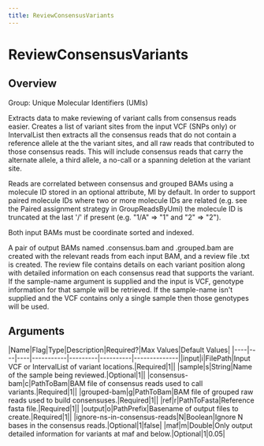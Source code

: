 ```yaml
---
title: ReviewConsensusVariants
---
```


# ReviewConsensusVariants

## Overview
Group: Unique Molecular Identifiers (UMIs)

Extracts data to make reviewing of variant calls from consensus reads easier. Creates
a list of variant sites from the input VCF (SNPs only) or IntervalList then extracts all
the consensus reads that do not contain a reference allele at the the variant sites, and
all raw reads that contributed to those consensus reads.  This will include consensus
reads that carry the alternate allele, a third allele, a no-call or a spanning
deletion at the variant site.

Reads are correlated between consensus and grouped BAMs using a molecule ID stored
in an optional attribute, MI by default.  In order to support paired molecule IDs
where two or more molecule IDs are related (e.g. see the Paired assignment strategy
in GroupReadsByUmi) the molecule ID is truncated at the last '/' if present
(e.g. "1/A" => "1" and "2" => "2").

Both input BAMs must be coordinate sorted and indexed.

A pair of output BAMs named <output>.consensus.bam and <output>.grouped.bam are created
with the relevant reads from each input BAM, and a review file <output>.txt is
created.  The review file contains details on each variant position along with detailed
information on each consensus read that supports the variant.  If the sample-name argument
is supplied and the input is VCF, genotype information for that sample will be retrieved.
If the sample-name isn't supplied and the VCF contains only a single sample then those
genotypes will be used.

## Arguments

|Name|Flag|Type|Description|Required?|Max Values|Default Values|
|----|----|----|-----------|---------|----------|--------------||input|i|FilePath|Input VCF or IntervalList of variant locations.|Required|1||
|sample|s|String|Name of the sample being reviewed.|Optional|1||
|consensus-bam|c|PathToBam|BAM file of consensus reads used to call variants.|Required|1||
|grouped-bam|g|PathToBam|BAM file of grouped raw reads used to build consensuses.|Required|1||
|ref|r|PathToFasta|Reference fasta file.|Required|1||
|output|o|PathPrefix|Basename of output files to create.|Required|1||
|ignore-ns-in-consensus-reads|N|Boolean|Ignore N bases in the consensus reads.|Optional|1|false|
|maf|m|Double|Only output detailed information for variants at maf and below.|Optional|1|0.05|

